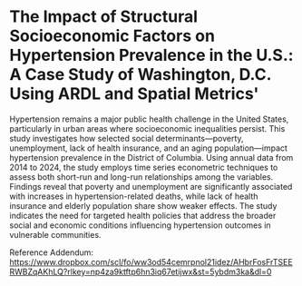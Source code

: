 # The Impact of Structural Socioeconomic Factors on Hypertension Prevalence in the U.S.: A Case Study of Washington, D.C. Using ARDL and Spatial Metrics'

Hypertension remains a major public health challenge in the United States, particularly in urban areas where socioeconomic inequalities persist. This study investigates how selected social determinants—poverty, unemployment, lack of health insurance, and an aging population—impact hypertension prevalence in the District of Columbia. Using annual data from 2014 to 2024, the study employs time series econometric techniques to assess both short-run and long-run relationships among the variables. Findings reveal that poverty and unemployment are significantly associated with increases in hypertension-related deaths, while lack of health insurance and elderly population share show weaker effects. The study indicates the need for targeted health policies that address the broader social and economic conditions influencing hypertension outcomes in vulnerable communities.

Reference Addendum: https://www.dropbox.com/scl/fo/ww3od54cemrpnol21idez/AHbrFosFrTSEERWBZqAKhLQ?rlkey=np4za9ktftp6hn3iq67etijwx&st=5ybdm3ka&dl=0
